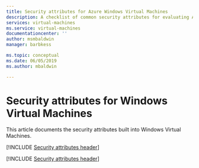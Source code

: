 ```yaml
---
title: Security attributes for Azure Windows Virtual Machines
description: A checklist of common security attributes for evaluating Azure Windows Virtual Machines
services: virtual-machines
ms.service: virtual-machines
documentationcenter: ''
author: msmbaldwin
manager: barbkess

ms.topic: conceptual
ms.date: 06/05/2019
ms.author: mbaldwin

---
```

# Security attributes for Windows Virtual Machines

This article documents the security attributes built into Windows Virtual Machines.

[!INCLUDE [Security attributes header](../../includes/security-attributes-header.md)]

[!INCLUDE [Security attributes header](../../includes/vm-vmss-security-attributes.md)]
